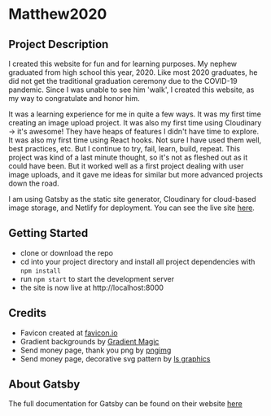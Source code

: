 # Matthew2020

## Project Description

I created this website for fun and for learning purposes. My nephew graduated from high school this year, 2020. Like most 2020 graduates, he did not get the traditional graduation ceremony due to the COVID-19 pandemic. Since I was unable to see him 'walk', I created this website, as my way to congratulate and honor him.

It was a learning experience for me in quite a few ways. It was my first time creating an image upload project. It was also my first time using Cloudinary -> it's awesome! They have heaps of features I didn't have time to explore. It was also my first time using React hooks. Not sure I have used them well, best practices, etc. But I continue to try, fail, learn, build, repeat. This project was kind of a last minute thought, so it's not as fleshed out as it could have been. But it worked well as a first project dealing with user image uploads, and it gave me ideas for similar but more advanced projects down the road.

I am using Gatsby as the static site generator, Cloudinary for cloud-based image storage, and Netlify for deployment. You can see the live site [here](https://matthew2020.netlify.app).

## Getting Started

- clone or download the repo
- cd into your project directory and install all project dependencies with `npm install`
- run `npm start` to start the development server
- the site is now live at http://localhost:8000

## Credits

- Favicon created at [favicon.io](https://favicon.io)
- Gradient backgrounds by [Gradient Magic](http://gradientmagic.com)
- Send money page, thank you png by [pngimg](www.pngimg.com/imgs/words_phrases/thank_you/)
- Send money page, decorative svg pattern by [ls graphics](https://products.ls.graphics/paaaterns/index.html)

## About Gatsby

The full documentation for Gatsby can be found on their website [here](https://www.gatsbyjs.org)
